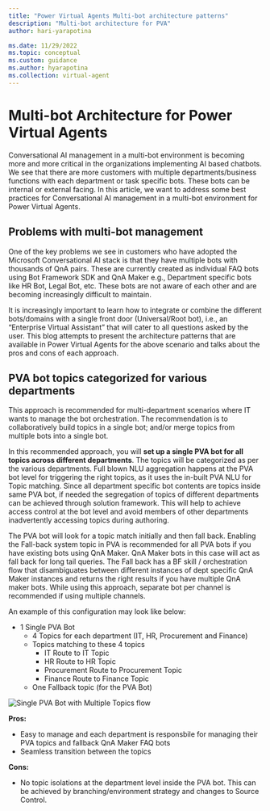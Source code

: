```yaml
---
title: "Power Virtual Agents Multi-bot architecture patterns"
description: "Multi-bot architecture for PVA"
author: hari-yarapotina

ms.date: 11/29/2022
ms.topic: conceptual
ms.custom: guidance
ms.author: hyarapotina
ms.collection: virtual-agent
---
```


# Multi-bot Architecture for Power Virtual Agents

Conversational AI management in a multi-bot environment is becoming more and more critical in the organizations implementing AI based chatbots. We see that there are more customers with multiple departments/business functions with each department or task specific bots. These bots can be internal or external facing.  In this article, we want to address some best practices for Conversational AI management in a multi-bot environment for Power Virtual Agents. 

## Problems with multi-bot management

One of the key problems we see in customers who have adopted the Microsoft Conversational AI stack is that they have multiple bots with thousands of QnA pairs. These are currently created as individual FAQ bots using Bot Framework SDK and QnA Maker e.g., Department specific bots like HR Bot, Legal Bot, etc.​ These bots are not aware of each other and are becoming increasingly difficult to maintain.​ 

It is increasingly important to learn how to integrate or combine the different bots/domains with a single front door (Universal/Root bot), i.e., an “Enterprise Virtual Assistant” that will cater to all questions asked by the user. This blog attempts to present the architecture patterns that are available in Power Virtual Agents for the above scenario and talks about the pros and cons of each approach.   

## PVA bot topics categorized for various departments

This approach is recommended for multi-department scenarios where IT wants to manage the bot orchestration.  The recommendation is to collaboratively build topics in a single bot; and/or merge topics from multiple bots into a single bot.  

In this recommended approach, you will **set up a single PVA bot for all topics across different departments**. The topics will be categorized as per the various departments. Full blown NLU aggregation happens at the PVA bot level for triggering the right topics, as it uses the in-built PVA NLU for Topic matching. Since all department specific bot contents are topics inside same PVA bot, if needed the segregation of topics of different departments can be achieved through solution framework. This will help to achieve access control at the bot level and avoid members of other departments inadvertently accessing topics during authoring. 

The PVA bot will look for a topic match initially and then fall back. Enabling the Fall-back system topic in PVA is recommended for all PVA bots if you have existing bots using QnA Maker. QnA Maker bots in this case will act as fall back for long tail queries. The Fall back has a BF skill / orchestration flow that disambiguates between different instances of dept specific QnA Maker instances and returns the right results if you have multiple QnA maker bots. While using this approach, separate bot per channel is recommended if using multiple channels. 

An example of this configuration may look like below: 

* 1 Single PVA Bot  
    * 4 Topics for each department (IT, HR, Procurement and Finance)  
    * Topics matching to these 4 topics  
        * IT Route to IT Topic  
        * HR Route to HR Topic
        * Procurement Route to Procurement Topic
        * Finance Route to Finance Topic  
    * One Fallback topic (for the PVA Bot)   
    

![Single PVA Bot with Multiple Topics flow](https://github.com/MicrosoftDocs/power-platform-pr/blob/0080c1e0367f1a1544cb1fd3144ae896d02df7e1/power-virtual-agents/guidance/media/introduction/overview-no-code.png "single-pvabot-with-multiple-topics.png")

**Pros:**  
   * Easy to manage and each department is responsbile for managing their PVA topics and fallback QnA Maker FAQ bots  
   * Seamless transition between the topics

 **Cons:**  
   * No topic isolations at the department level inside the PVA bot. This can be achieved by branching/environment strategy and changes to Source Control. 

<!-- TODO -->
